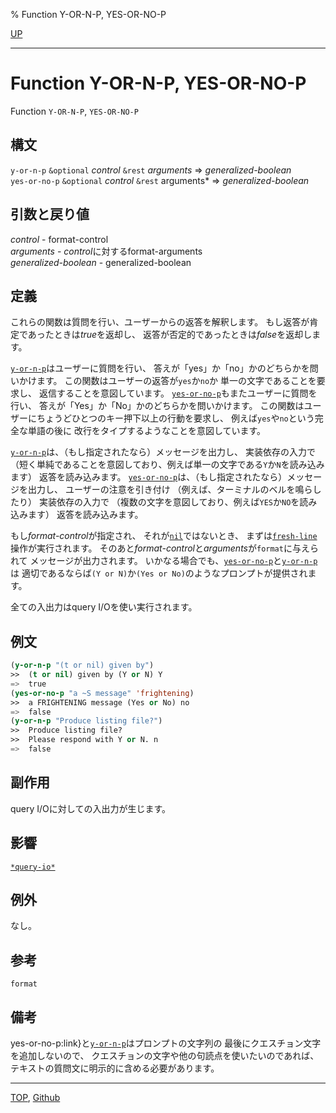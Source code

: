 % Function Y-OR-N-P, YES-OR-NO-P

[UP](21.2.html)  

---

# Function **Y-OR-N-P, YES-OR-NO-P**


Function `Y-OR-N-P`, `YES-OR-NO-P`


## 構文

`y-or-n-p` `&optional` *control* `&rest` *arguments* => *generalized-boolean*  
`yes-or-no-p` `&optional` *control* `&rest` arguments* => *generalized-boolean*


## 引数と戻り値

*control* - format-control  
*arguments* - *control*に対するformat-arguments  
*generalized-boolean* - generalized-boolean


## 定義

これらの関数は質問を行い、ユーザーからの返答を解釈します。
もし返答が肯定であったときは*true*を返却し、
返答が否定的であったときは*false*を返却します。

[`y-or-n-p`](21.2.y-or-n-p.html)はユーザーに質問を行い、
答えが「yes」か「no」かのどちらかを問いかけます。
この関数はユーザーの返答が`yes`か`no`か
単一の文字であることを要求し、
返信することを意図しています。
[`yes-or-no-p`](21.2.y-or-n-p.html)もまたユーザーに質問を行い、
答えが「Yes」か「No」かのどちらかを問いかけます。
この関数はユーザーにちょうどひとつのキー押下以上の行動を要求し、
例えば`yes`や`no`という完全な単語の後に
改行をタイプするようなことを意図しています。

[`y-or-n-p`](21.2.y-or-n-p.html)は、（もし指定されたなら）メッセージを出力し、
実装依存の入力で
（短く単純であることを意図しており、例えば単一の文字である`Y`か`N`を読み込みます）
返答を読み込みます。
[`yes-or-no-p`](21.2.y-or-n-p.html)は、（もし指定されたなら）メッセージを出力し、
ユーザーの注意を引き付け
（例えば、ターミナルのベルを鳴らしたり）
実装依存の入力で
（複数の文字を意図しており、例えば`YES`か`NO`を読み込みます）
返答を読み込みます。

もし*format-control*が指定され、
それが[`nil`](5.3.nil-variable.html)ではないとき、
まずは[`fresh-line`](21.2.terpri.html)操作が実行されます。
そのあと*format-control*と*arguments*が`format`に与えられて
メッセージが出力されます。
いかなる場合でも、[`yes-or-no-p`](21.2.y-or-n-p.html)と[`y-or-n-p`](21.2.y-or-n-p.html)は
適切であるならば`(Y or N)`か`(Yes or No)`のようなプロンプトが提供されます。

全ての入出力はquery I/Oを使い実行されます。


## 例文

```lisp
(y-or-n-p "(t or nil) given by")
>>  (t or nil) given by (Y or N) Y
=>  true
(yes-or-no-p "a ~S message" 'frightening) 
>>  a FRIGHTENING message (Yes or No) no
=>  false
(y-or-n-p "Produce listing file?") 
>>  Produce listing file?
>>  Please respond with Y or N. n
=>  false
```


## 副作用

query I/Oに対しての入出力が生じます。


## 影響

[`*query-io*`](21.2.debug-io.html)


## 例外

なし。


## 参考

`format`


## 備考

yes-or-no-p:link}と[`y-or-n-p`](21.2.y-or-n-p.html)はプロンプトの文字列の
最後にクエスチョン文字を追加しないので、
クエスチョンの文字や他の句読点を使いたいのであれば、
テキストの質問文に明示的に含める必要があります。


---
[TOP](index.html),  [Github](https://github.com/nptcl/npt-japanese)

